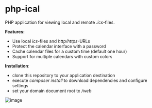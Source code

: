 # php-ical
PHP application for viewing local and remote *.ics*-files.

**Features:**
* Use local *ics*-files and *http/https*-URLs 
* Protect the calendar interface with a password
* Cache calendar files for a custom time (default one hour)
* Support for multiple calendars with custom colors

**Installation:**
* clone this repository to your application destination
* execute *composer install* to download dependencies and configure settings
* set your domain document root to */web*

![image](https://cloud.githubusercontent.com/assets/1172106/21470735/368fe72c-ca96-11e6-9d73-65b2a8b40715.png)
